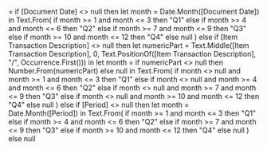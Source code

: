 = if [Document Date] <> null then
    let month = Date.Month([Document Date]) in
    Text.From(
        if month >= 1 and month <= 3 then "Q1"
        else if month >= 4 and month <= 6 then "Q2"
        else if month >= 7 and month <= 9 then "Q3"
        else if month >= 10 and month <= 12 then "Q4"
        else null
    )
else if [Item Transaction Description] <> null then
    let numericPart = Text.Middle([Item Transaction Description], 0, Text.PositionOf([Item Transaction Description], "/", Occurrence.First())) in
    let month = if numericPart <> null then Number.From(numericPart) else null in
    Text.From(
        if month <> null and month >= 1 and month <= 3 then "Q1"
        else if month <> null and month >= 4 and month <= 6 then "Q2"
        else if month <> null and month >= 7 and month <= 9 then "Q3"
        else if month <> null and month >= 10 and month <= 12 then "Q4"
        else null
    )
else if [Period] <> null then
    let month = Date.Month([Period]) in
    Text.From(
        if month >= 1 and month <= 3 then "Q1"
        else if month >= 4 and month <= 6 then "Q2"
        else if month >= 7 and month <= 9 then "Q3"
        else if month >= 10 and month <= 12 then "Q4"
        else null
    )
else null

